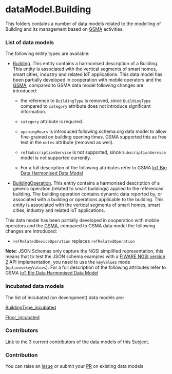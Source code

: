 # dataModel.Building
This folders contains a number of data models related to the modelling of Building and its management based on [GSMA](https://www.gsma.com/iot/iot-big-data/) activities.

### List of data models

The following entity types are available:
- [Building](https://github.com/smart-data-models/dataModel.Building/blob/master/Building/README.md). This entity contains a harmonised description of a Building. This entity is associated with the vertical segments of smart homes, smart cities, industry and related IoT applications.
This data model has been partially developed in cooperation with mobile operators and the [GSMA](https://www.gsma.com/iot/iot-big-data/), compared to GSMA data model following changes are introduced:
  -   the reference to `BuildingType` is removed, since `BuildingType` compared to
    `category` attribute does not introduce significant information.

  -   `category` attribute is required.
  -   `openingHours` is introduced following schema.org data model to allow
    fine-grained on building opening times. GSMA supported this as free text in
    the `notes` attribute (removed as well).
  -   `refSubscriptionService` is not supported, since `SubscriptionService` model
    is not supported currently.
  - For a full description of the following attributes refer to GSMA [IoT Big Data Harmonised Data Model](https://github.com/GSMADeveloper/NGSI-LD-Entities)


- [BuildingOperation](https://github.com/smart-data-models/dataModel.Building/blob/master/BuildingOperation/README.md). This entity contains a harmonised description of a generic operation (related to
smart buildings) applied to the referenced building. The building operation
contains dynamic data reported by, or associated with a building or operations
applicable to the building. This entity is associated with the vertical segments
of smart homes, smart cities, industry and related IoT applications.

This data model has been partially developed in cooperation with mobile
operators and the [GSMA](https://www.gsma.com/iot/iot-big-data/), compared to
GSMA data model the following changes are introduced:

-   `refRelatedDeviceOperation` replaces `refRelatedOperation`

  **Note**: JSON Schemas only capture the NGSI simplified representation, this
means that to test the JSON schema examples with a
[FIWARE NGSI version 2](http://fiware.github.io/specifications/ngsiv2/stable)
API implementation, you need to use the `keyValues` mode (`options=keyValues`).
  For a full description of the following attributes refer to GSMA
[IoT Big Data Harmonised Data Model](https://github.com/GSMADeveloper/NGSI-LD-Entities)




### Incubated data models
The list of incubated (on development) data models are:

[BuildingType_incubated](https://github.com/smart-data-models/dataModel.Building/tree/master/BuildingType_incubated)

[Floor_incubated](https://github.com/smart-data-models/dataModel.Building/tree/master/Floor_incubated)


### Contributors
[Link](https://github.com/smart-data-models/dataModel.Building/blob/master/CONTRIBUTORS.yaml) to the 3 current contributors of the data models of this Subject.


### Contribution
You can raise an [issue](https://github.com/smart-data-models/dataModel.Building/issues) or submit your [PR](https://github.com/smart-data-models/dataModel.Building/pulls) on existing data models



